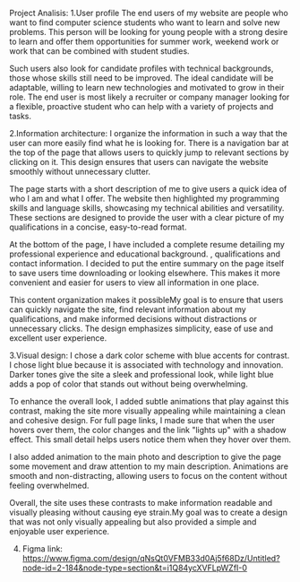 Project Analisis:
1.User profile
 The end users of my website are people who want to find computer science students who want to learn and solve new problems. This person will be looking for young people with a strong desire to learn and offer them opportunities for summer work, weekend work or work that can be combined with student studies.

Such users also look for candidate profiles with technical backgrounds, those whose skills still need to be improved. The ideal candidate will be adaptable, willing to learn new technologies and motivated to grow in their role. The end user is most likely a recruiter or company manager looking for a flexible, proactive student who can help with a variety of projects and tasks.


2.Information architecture:
I organize the information in such a way that the user can more easily find what he is looking for. There is a navigation bar at the top of the page that allows users to quickly jump to relevant sections by clicking on it. This design ensures that users can navigate the website smoothly without unnecessary clutter.

The page starts with a short description of me to give users a quick idea of ​​who I am and what I offer. The website then highlighted my programming skills and language skills, showcasing my technical abilities and versatility. These sections are designed to provide the user with a clear picture of my qualifications in a concise, easy-to-read format.

At the bottom of the page, I have included a complete resume detailing my professional experience and educational background. , qualifications and contact information. I decided to put the entire summary on the page itself to save users time downloading or looking elsewhere. This makes it more convenient and easier for users to view all information in one place.

This content organization makes it possibleMy goal is to ensure that users can quickly navigate the site, find relevant information about my qualifications, and make informed decisions without distractions or unnecessary clicks. The design emphasizes simplicity, ease of use and excellent user experience.

3.Visual design:
I chose a dark color scheme with blue accents for contrast. I chose light blue because it is associated with technology and innovation. Darker tones give the site a sleek and professional look, while light blue adds a pop of color that stands out without being overwhelming.

To enhance the overall look, I added subtle animations that play against this contrast, making the site more visually appealing while maintaining a clean and cohesive design. For full page links, I made sure that when the user hovers over them, the color changes and the link "lights up" with a shadow effect. This small detail helps users notice them when they hover over them.

I also added animation to the main photo and description to give the page some movement and draw attention to my main description. Animations are smooth and non-distracting, allowing users to focus on the content without feeling overwhelmed.

Overall, the site uses these contrasts to make information readable and visually pleasing without causing eye strain.My goal was to create a design that was not only visually appealing but also provided a simple and enjoyable user experience.

4. Figma link:
https://www.figma.com/design/qNsQt0VFMB33d0Aj5f68Dz/Untitled?node-id=2-184&node-type=section&t=i1Q84ycXVFLpWZfI-0

